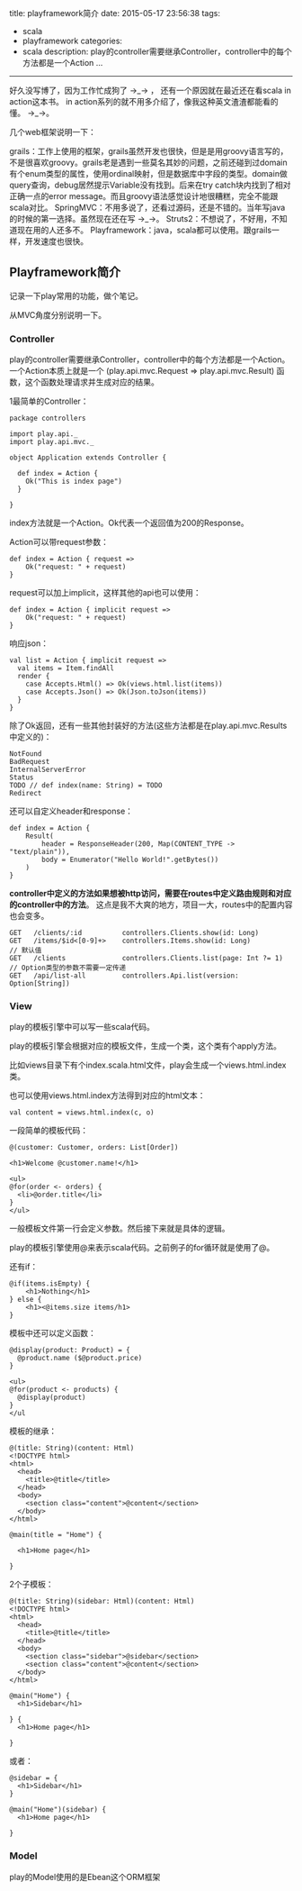 title: playframework简介
date: 2015-05-17 23:56:38
tags:
- scala
- playframework
categories:
- scala
description: play的controller需要继承Controller，controller中的每个方法都是一个Action ...

----------------

好久没写博了，因为工作忙成狗了  →\_→  ， 还有一个原因就在最近还在看scala in action这本书。 in action系列的就不用多介绍了，像我这种英文渣渣都能看的懂。 →\_→。

几个web框架说明一下：

grails：工作上使用的框架，grails虽然开发也很快，但是是用groovy语言写的，不是很喜欢groovy。grails老是遇到一些莫名其妙的问题，之前还碰到过domain有个enum类型的属性，使用ordinal映射，但是数据库中字段的类型。domain做query查询，debug居然提示Variable没有找到。后来在try catch块内找到了相对正确一点的error message。而且groovy语法感觉设计地很糟糕，完全不能跟scala对比。
SpringMVC：不用多说了，还看过源码，还是不错的。当年写java的时候的第一选择。虽然现在还在写 →\_→。
Struts2：不想说了，不好用，不知道现在用的人还多不。
Playframework：java，scala都可以使用。跟grails一样，开发速度也很快。

## Playframework简介 ##

记录一下play常用的功能，做个笔记。

从MVC角度分别说明一下。

### Controller ###

play的controller需要继承Controller，controller中的每个方法都是一个Action。一个Action本质上就是一个 (play.api.mvc.Request => play.api.mvc.Result) 函数，这个函数处理请求并生成对应的结果。

1最简单的Controller：

	package controllers

    import play.api._
    import play.api.mvc._

    object Application extends Controller {

      def index = Action {
        Ok("This is index page")
      }

    }
    
index方法就是一个Action。Ok代表一个返回值为200的Response。

Action可以带request参数：

	def index = Action { request =>
    	Ok("request: " + request)
    }
    

request可以加上implicit，这样其他的api也可以使用：

	def index = Action { implicit request =>
    	Ok("request: " + request)
    }
    
响应json：

    val list = Action { implicit request =>
      val items = Item.findAll
      render {
        case Accepts.Html() => Ok(views.html.list(items))
        case Accepts.Json() => Ok(Json.toJson(items))
      }
    }
    
除了Ok返回，还有一些其他封装好的方法(这些方法都是在play.api.mvc.Results中定义的)：

	NotFound
    BadRequest
    InternalServerError
    Status
    TODO // def index(name: String) = TODO
    Redirect
    
还可以自定义header和response：

	def index = Action {
    	Result(
        	header = ResponseHeader(200, Map(CONTENT_TYPE -> "text/plain")),
            body = Enumerator("Hello World!".getBytes())
        )
    }
    
**controller中定义的方法如果想被http访问，需要在routes中定义路由规则和对应的controller中的方法**。 这点是我不大爽的地方，项目一大，routes中的配置内容也会变多。

	GET   /clients/:id          controllers.Clients.show(id: Long)
	GET   /items/$id<[0-9]+>    controllers.Items.show(id: Long)
    // 默认值
	GET   /clients              controllers.Clients.list(page: Int ?= 1)
    // Option类型的参数不需要一定传递
    GET   /api/list-all         controllers.Api.list(version: Option[String])


### View ###

play的模板引擎中可以写一些scala代码。

play的模板引擎会根据对应的模板文件，生成一个类，这个类有个apply方法。

比如views目录下有个index.scala.html文件，play会生成一个views.html.index类。

也可以使用views.html.index方法得到对应的html文本：

	val content = views.html.index(c, o)

一段简单的模板代码：

	@(customer: Customer, orders: List[Order])

    <h1>Welcome @customer.name!</h1>

    <ul>
    @for(order <- orders) {
      <li>@order.title</li>
    }
    </ul>

一般模板文件第一行会定义参数。然后接下来就是具体的逻辑。

play的模板引擎使用@来表示scala代码。之前例子的for循环就是使用了@。

还有if：

	@if(items.isEmpty) {
    	<h1>Nothing</h1>
    } else {
    	<h1><@items.size items/h1>
    }
    
模板中还可以定义函数：

	@display(product: Product) = {
      @product.name ($@product.price)
    }

    <ul>
    @for(product <- products) {
      @display(product)
    }
    </ul
    
模板的继承：

    @(title: String)(content: Html)
    <!DOCTYPE html>
    <html>
      <head>
        <title>@title</title>
      </head>
      <body>
        <section class="content">@content</section>
      </body>
    </html>

    @main(title = "Home") {

      <h1>Home page</h1>

    }

2个子模板：

    @(title: String)(sidebar: Html)(content: Html)
    <!DOCTYPE html>
    <html>
      <head>
        <title>@title</title>
      </head>
      <body>
        <section class="sidebar">@sidebar</section>
        <section class="content">@content</section>
      </body>
    </html>

    @main("Home") {
      <h1>Sidebar</h1>

    } {
      <h1>Home page</h1>

    }

或者：

    @sidebar = {
      <h1>Sidebar</h1>
    }

    @main("Home")(sidebar) {
      <h1>Home page</h1>

    }



### Model ###

play的Model使用的是Ebean这个ORM框架

